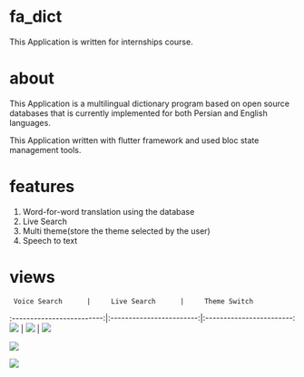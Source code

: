 # fa_dict

This Application is written for internships course.

# about

This Application is a multilingual dictionary program based on open source databases that is currently implemented for both Persian and English languages.

This Application written with flutter framework and used bloc state management tools.

# features

1. Word-for-word translation using the database
2. Live Search
3. Multi theme(store the theme selected by the user)
4. Speech to text

# views

     Voice Search      |     Live Search      |     Theme Switch      
:-------------------------:|:------------------------:|:------------------------:
![](images/voice.gif) |   ![](images/live.gif) |  ![](images/theme.gif)


![](images/light.jpg)


![](images/dark.jpg)


